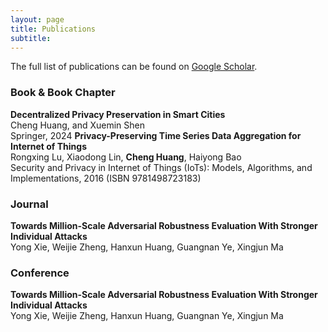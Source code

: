 ```yaml
---
layout: page
title: Publications
subtitle:
---
```


The full list of publications can be found on <a href="https://scholar.google.com/citations?user=kLltut4AAAAJ&hl=en" target="_blank">Google Scholar</a>.

### Book & Book Chapter

<b>Decentralized Privacy Preservation in Smart Cities</b><br/>
Cheng Huang, and Xuemin Shen<br/>
Springer, 2024
<b>Privacy-Preserving Time Series Data Aggregation for Internet of Things</b><br/>
Rongxing Lu, Xiaodong Lin, **Cheng Huang**, Haiyong Bao<br/>
Security and Privacy in Internet of Things (IoTs): Models, Algorithms, and Implementations, 2016 (ISBN 9781498723183)

### Journal

<b>Towards Million-Scale Adversarial Robustness Evaluation With Stronger Individual Attacks</b><br/>
Yong Xie, Weijie Zheng, Hanxun Huang, Guangnan Ye, Xingjun Ma<br/>

### Conference
<b>Towards Million-Scale Adversarial Robustness Evaluation With Stronger Individual Attacks</b><br/>
Yong Xie, Weijie Zheng, Hanxun Huang, Guangnan Ye, Xingjun Ma<br/>